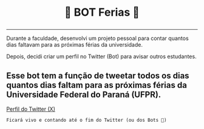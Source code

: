 # <p align="center"> 🤖 BOT Ferias 🤖 </p>
---
Durante a faculdade, desenvolvi um projeto pessoal para contar quantos dias faltavam para as próximas férias da universidade.

Depois, decidi criar um perfil no Twitter (Bot) para avisar outros estudantes.

Esse bot tem a função de tweetar todos os dias quantos dias faltam para as próximas férias da Universidade Federal do Paraná (UFPR).
--- 

[Perfil do Twitter (X) ](https://x.com/feriasufpr)

`Ficará vivo e contando até o fim do Twitter (ou dos Bots 😬)`

